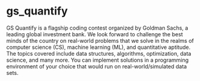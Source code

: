 # gs_quantify
GS Quantify is a flagship coding contest organized by Goldman Sachs, a leading global investment bank. We look forward to challenge the best minds of the country on real-world problems that we solve in the realms of computer science (CS), machine learning (ML), and quantitative aptitude. The topics covered include data structures, algorithms, optimization, data science, and many more. You can implement solutions in a programming environment of your choice that would run on real-world/simulated data sets.
